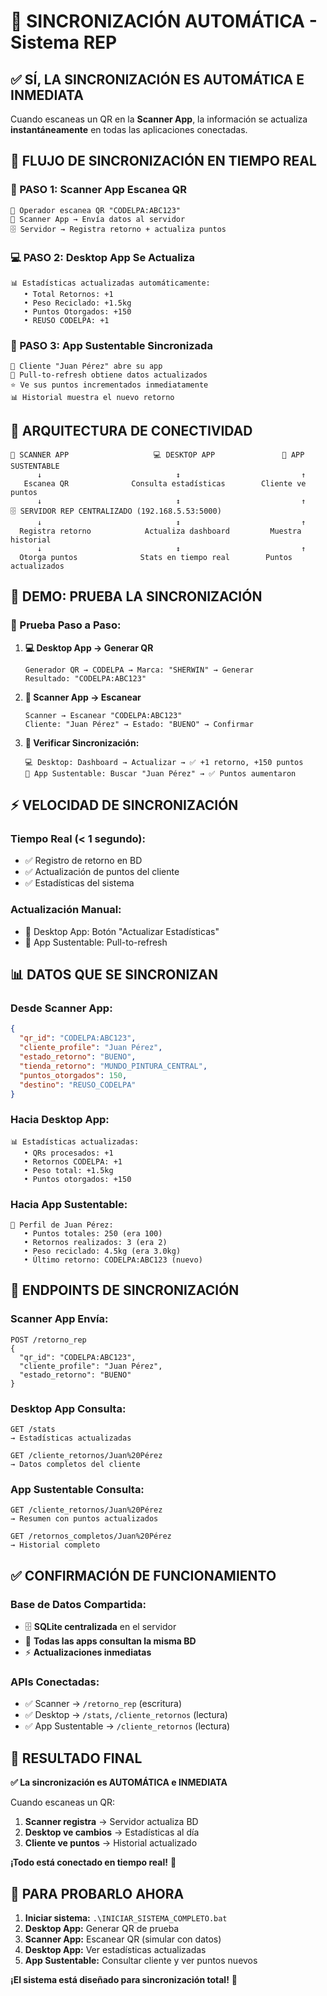 # 🔄 SINCRONIZACIÓN AUTOMÁTICA - Sistema REP

## ✅ **SÍ, LA SINCRONIZACIÓN ES AUTOMÁTICA E INMEDIATA**

Cuando escaneas un QR en la **Scanner App**, la información se actualiza **instantáneamente** en todas las aplicaciones conectadas.

## 🎯 **FLUJO DE SINCRONIZACIÓN EN TIEMPO REAL**

### **📱 PASO 1: Scanner App Escanea QR**
```
👤 Operador escanea QR "CODELPA:ABC123"
📱 Scanner App → Envía datos al servidor
🗄️ Servidor → Registra retorno + actualiza puntos
```

### **💻 PASO 2: Desktop App Se Actualiza**
```
📊 Estadísticas actualizadas automáticamente:
   • Total Retornos: +1
   • Peso Reciclado: +1.5kg  
   • Puntos Otorgados: +150
   • REUSO CODELPA: +1
```

### **📱 PASO 3: App Sustentable Sincronizada**
```
👤 Cliente "Juan Pérez" abre su app
🔄 Pull-to-refresh obtiene datos actualizados
⭐ Ve sus puntos incrementados inmediatamente
📊 Historial muestra el nuevo retorno
```

## 🔗 **ARQUITECTURA DE CONECTIVIDAD**

```
📱 SCANNER APP                   💻 DESKTOP APP               📱 APP SUSTENTABLE
      ↓                              ↕️                           ↑
   Escanea QR              Consulta estadísticas        Cliente ve puntos
      ↓                              ↕️                           ↑
🗄️ SERVIDOR REP CENTRALIZADO (192.168.5.53:5000)
      ↓                              ↕️                           ↑
  Registra retorno            Actualiza dashboard         Muestra historial
      ↓                              ↕️                           ↑
  Otorga puntos              Stats en tiempo real        Puntos actualizados
```

## 🚀 **DEMO: PRUEBA LA SINCRONIZACIÓN**

### **🎯 Prueba Paso a Paso:**

1. **💻 Desktop App → Generar QR**
   ```
   Generador QR → CODELPA → Marca: "SHERWIN" → Generar
   Resultado: "CODELPA:ABC123"
   ```

2. **📱 Scanner App → Escanear**
   ```
   Scanner → Escanear "CODELPA:ABC123"
   Cliente: "Juan Pérez" → Estado: "BUENO" → Confirmar
   ```

3. **🔄 Verificar Sincronización:**
   ```
   💻 Desktop: Dashboard → Actualizar → ✅ +1 retorno, +150 puntos
   📱 App Sustentable: Buscar "Juan Pérez" → ✅ Puntos aumentaron
   ```

## ⚡ **VELOCIDAD DE SINCRONIZACIÓN**

### **Tiempo Real (< 1 segundo):**
- ✅ Registro de retorno en BD
- ✅ Actualización de puntos del cliente
- ✅ Estadísticas del sistema

### **Actualización Manual:**
- 🔄 Desktop App: Botón "Actualizar Estadísticas"  
- 🔄 App Sustentable: Pull-to-refresh

## 📊 **DATOS QUE SE SINCRONIZAN**

### **Desde Scanner App:**
```json
{
  "qr_id": "CODELPA:ABC123",
  "cliente_profile": "Juan Pérez",
  "estado_retorno": "BUENO",
  "tienda_retorno": "MUNDO_PINTURA_CENTRAL",
  "puntos_otorgados": 150,
  "destino": "REUSO_CODELPA"
}
```

### **Hacia Desktop App:**
```
📊 Estadísticas actualizadas:
   • QRs procesados: +1
   • Retornos CODELPA: +1  
   • Peso total: +1.5kg
   • Puntos otorgados: +150
```

### **Hacia App Sustentable:**
```
👤 Perfil de Juan Pérez:
   • Puntos totales: 250 (era 100)
   • Retornos realizados: 3 (era 2)
   • Peso reciclado: 4.5kg (era 3.0kg)
   • Último retorno: CODELPA:ABC123 (nuevo)
```

## 🎯 **ENDPOINTS DE SINCRONIZACIÓN**

### **Scanner App Envía:**
```
POST /retorno_rep
{
  "qr_id": "CODELPA:ABC123",
  "cliente_profile": "Juan Pérez",
  "estado_retorno": "BUENO"
}
```

### **Desktop App Consulta:**
```
GET /stats
→ Estadísticas actualizadas

GET /cliente_retornos/Juan%20Pérez  
→ Datos completos del cliente
```

### **App Sustentable Consulta:**
```
GET /cliente_retornos/Juan%20Pérez
→ Resumen con puntos actualizados

GET /retornos_completos/Juan%20Pérez
→ Historial completo
```

## ✅ **CONFIRMACIÓN DE FUNCIONAMIENTO**

### **Base de Datos Compartida:**
- 🗄️ **SQLite centralizada** en el servidor
- 🔄 **Todas las apps consultan la misma BD**
- ⚡ **Actualizaciones inmediatas**

### **APIs Conectadas:**
- ✅ Scanner → `/retorno_rep` (escritura)
- ✅ Desktop → `/stats`, `/cliente_retornos` (lectura)
- ✅ App Sustentable → `/cliente_retornos` (lectura)

## 🎉 **RESULTADO FINAL**

**✅ La sincronización es AUTOMÁTICA e INMEDIATA**

Cuando escaneas un QR:
1. **Scanner registra** → Servidor actualiza BD
2. **Desktop ve cambios** → Estadísticas al día  
3. **Cliente ve puntos** → Historial actualizado

**¡Todo está conectado en tiempo real!** 🚀

## 🔄 **PARA PROBARLO AHORA**

1. **Iniciar sistema:** `.\INICIAR_SISTEMA_COMPLETO.bat`
2. **Desktop App:** Generar QR de prueba
3. **Scanner App:** Escanear QR (simular con datos)
4. **Desktop App:** Ver estadísticas actualizadas
5. **App Sustentable:** Consultar cliente y ver puntos nuevos

**¡El sistema está diseñado para sincronización total!** 🌟